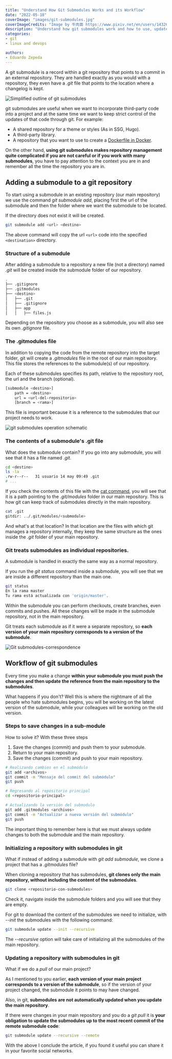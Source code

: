 ```yaml
---
title: "Understand How Git Submodules Works and its Workflow"
date: "2022-05-18"
coverImage: "images/git-submodules.jpg"
coverImageCredits: "Image by 牛肉面 https://www.pixiv.net/en/users/14326617"
description: "Understand how git submodules work and how to use, update and work with them without errors, even if you have never done it before."
categories:
- git
- linux and devops

authors:
- Eduardo Zepeda
---
```


A git submodule is a record within a git repository that points to a commit in an external repository. They are handled exactly as you would with a repository, they even have a _.git_ file that points to the location where a changelog is kept.

![Simplified outline of git submodules](images/git-submodulo-esquema-basico.jpg "Simplified outline of git submodules")

git submodules are useful when we want to incorporate third-party code into a project and at the same time we want to keep strict control of the updates of that code through git. For example:

* A shared repository for a theme or styles (As in SSG, Hugo).
* A third-party library.
* A repository that you want to use to create a [Dockerfile in Docker](/blog/basic-linux-commands-you-should-know/).

On the other hand, **using git submodules makes repository management quite complicated if you are not careful or if you work with many submodules**, you have to pay attention to the context you are in and remember all the time the repository you are in.

## Adding a submodule to a git repository

To start using a submodule in an existing repository (our main repository) we use the command _git submodule add_, placing first the url of the submodule and then the folder where we want the submodule to be located.

If the directory does not exist it will be created.

```bash
git submodule add <url> <destino>
```

The above command will copy the url `<url>` code into the specified `<destination>` directory.

### Structure of a submodule

After adding a submodule to a repository a new file (not a directory) named _.git_ will be created inside the submodule folder of our repository.

```bash
.
├── .gitignore
├── .gitmodules
├── <destino>
│   ├── .git
│   ├── .gitignore
│   ├── app
│   │   ├── files.js
```

Depending on the repository you choose as a submodule, you will also see its own _.gitignore_ file.

### The .gitmodules file

In addition to copying the code from the remote repository into the target folder, git will create a _.gitmodules_ file in the root of our main repository. This file stores the references to the submodule(s) of our repository.

Each of these submodules specifies its path, relative to the repository root, the url and the branch (optional).

```bash
[submodule <destino>]
    path = <destino>
    url = <url-del-repositorio>
    [branch = <rama>]
```

This file is important because it is a reference to the submodules that our project needs to work.

![git submodules operation schematic](images/funcionamiento-git-submodules.jpg "Schematic of git submodules operation")

### The contents of a submodule's .git file

What does the submodule contain? If you go into any submodule, you will see that it has a file named _.git_.

```bash
cd <destino>
ls -la 
.rw-r--r--   31 usuario 14 may 09:49 .git
# ...
```

If you check the contents of this file with the [cat command](/blog/basic-linux-commands-you-should-know/), you will see that it is a path pointing to the _.git/modules_ folder in our main repository. This is how git can keep track of submodules directly in the main repository.

```bash
cat .git
gitdir: ../.git/modules/<submodule>
```

And what's at that location? In that location are the files with which git manages a repository internally, they keep the same structure as the ones inside the _.git_ folder of your main repository.

### Git treats submodules as individual repositories.

A submodule is handled in exactly the same way as a normal repository.

If you run the _git status_ command inside a submodule, you will see that we are inside a different repository than the main one.

```bash
git status
En la rama master
Tu rama está actualizada con 'origin/master'.
```

Within the submodule you can perform checkouts, create branches, even commits and pushes. All these changes will be made in the submodule repository, not in the main repository.

Git treats each submodule as if it were a separate repository, so **each version of your main repository corresponds to a version of the submodule**.

![Git submodules-correspondence](images/git-submodules-correspondencia.jpg)

## Workflow of git submodules

Every time you make a change **within your submodule you must push the changes and then update the reference from the main repository to the submodules**.

What happens if you don't? Well this is where the nightmare of all the people who hate submodules begins, you will be working on the latest version of the submodule, while your colleagues will be working on the old version.

### Steps to save changes in a sub-module

How to solve it? With these three steps

1. Save the changes (commit) and push them to your submodule.
2. Return to your main repository.
3. Save the changes (commit) and push to your main repository.

```bash
# Realizando cambios en el submódulo
git add <archivos>
git commit -m "Mensaje del commit del submódulo"
git push

# Regresando al repositorio principal
cd <repositorio-principal>

# Actualizando la versión del submodulo
git add .gitmodules <archivos>
git commit -m "Actualizar a nueva versión del submódulo"
git push
```

The important thing to remember here is that we must always update changes to both the submodule and the main repository.

### Initializing a repository with submodules in git

What if instead of adding a submodule with _git add submodule_, we clone a project that has a _.gitmodules_ file?

When cloning a repository that has submodules, **git clones only the main repository, without including the content of the submodules**.

```bash
git clone <repositorio-con-submodules>
```

Check it, navigate inside the submodule folders and you will see that they are empty.

For git to download the content of the submodules we need to initialize, with _--init_ the submodules with the following command:

```bash
git submodule update --init --recursive
```

The _--recursive_ option will take care of initializing all the submodules of the main repository.

### Updating a repository with submodules in git

What if we do a _pull_ of our main project?

As I mentioned to you earlier, **each version of your main project corresponds to a version of the submodule**, so if the version of your project changed, the submodule it points to may have changed.

Also, in git, **submodules are not automatically updated when you update the main repository**.

If there were changes in your main repository and you do a _git pull_ it is **your obligation to update the submodules up to the most recent commit of the remote submodule code**:

```bash
git submodule update --recursive --remote
```

With the above I conclude the article, if you found it useful you can share it in your favorite social networks.